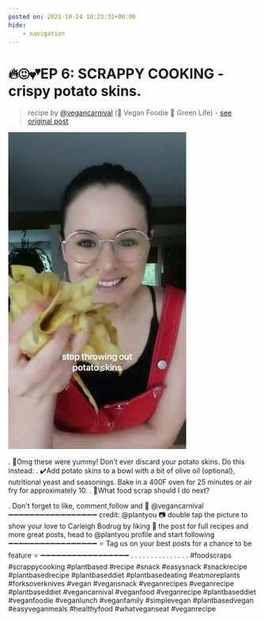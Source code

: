 ```yaml
---
posted on: 2021-10-24 10:23:32+00:00
hide:
    - navigation
---
```


# 🔥😍💕EP 6: SCRAPPY COOKING - crispy potato skins. 

> recipe by [@vegancarnival](https://www.instagram.com/vegancarnival/) 
(🍅 Vegan Foodie 💚 Green Life) - [see original post](https://instagram.com/p/CVaGmDXKY-T)

![](../img/vegancarnival_24-10-2021_1010.png)

.
🙏Omg these were yummy! Don’t ever discard your potato skins. Do this instead:
.
✔️Add potato skins to a bowl with a bit of olive oil (optional), nutritional yeast and seasonings. Bake in a 400F oven for 25 minutes or air fry for approximately 10.
.
🥰What food scrap should I do next?

.
Don't forget to like, comment,follow and 🔔 @vegancarnival
➖➖➖➖➖➖➖➖➖➖➖➖➖➖➖➖➖
credit: @plantyou 📷
double tap the picture to show your love to Carleigh Bodrug by liking 💖 the post
for full recipes and more great posts, head to @plantyou profile and start following
➖➖➖➖➖➖➖➖➖➖➖➖➖➖➖➖➖
⭐ Tag us on your best posts for a chance to be feature ⭐
➖➖➖➖➖➖➖➖➖➖➖➖➖➖➖➖➖
.
.
.
.
.
.
.
.
.
.
.
.
.
.
.
\#foodscraps \#scrappycooking \#plantbased \#recipe \#snack \#easysnack \#snackrecipe \#plantbasedrecipe \#plantbaseddiet \#plantbasedeating \#eatmoreplants \#forksoverknives \#vegan \#vegansnack \#veganrecipes \#veganrecipe \#plantbaseddiet \#vegancarnival \#veganfood \#veganrecipe \#plantbaseddiet \#veganfoodie \#veganlunch \#veganfamily \#simplevegan \#plantbasedvegan \#easyveganmeals \#healthyfood \#whatveganseat \#veganrecipe 